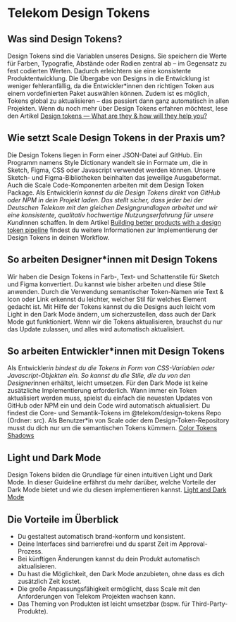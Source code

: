 # Telekom Design Tokens

## Was sind Design Tokens?

Design Tokens sind die Variablen unseres Designs. Sie speichern die Werte für Farben, Typografie, Abstände oder Radien zentral ab – im Gegensatz zu fest codierten Werten. Dadurch erleichtern sie eine konsistente Produktentwicklung. Die Übergabe von Designs in die Entwicklung ist weniger fehleranfällig, da die Entwickler\*innen den richtigen Token aus einem vordefinierten Paket auswählen können. Zudem ist es möglich, Tokens global zu aktualisieren – das passiert dann ganz automatisch in allen Projekten. Wenn du noch mehr über Design Tokens erfahren möchtest, lese den Artikel [Design tokens — What are they & how will they help you?](https://lukasoppermann.medium.com/design-tokens-what-are-they-how-will-they-help-you-b73f80f602ab)

## Wie setzt Scale Design Tokens in der Praxis um?

Die Design Tokens liegen in Form einer JSON-Datei auf GitHub. Ein Programm namens Style Dictionary wandelt sie in Formate um, die in Sketch, Figma, CSS oder Javascript verwendet werden können. Unsere Sketch- und Figma-Bibliotheken beinhalten das jeweilige Ausgabeformat. Auch die Scale Code-Komponenten arbeiten mit dem Design Token Package. Als Entwickler*in kannst du die Design Tokens direkt von GitHub oder NPM in dein Projekt laden. Das stellt sicher, dass jeder bei der Deutschen Telekom mit den gleichen Designgrundlagen arbeitet und wir eine konsistente, qualitativ hochwertige Nutzungserfahrung für unsere Kund*innen schaffen. In dem Artikel [Building better products with a design token pipeline](https://uxdesign.cc/building-better-products-with-the-design-token-pipeline-faa86aa068e8) findest du weitere Informationen zur Implementierung der Design Tokens in deinen Workflow.

## So arbeiten Designer\*innen mit Design Tokens

Wir haben die Design Tokens in Farb-, Text- und Schattenstile für Sketch und Figma konvertiert. Du kannst wie bisher arbeiten und diese Stile anwenden. Durch die Verwendung semantischer Token-Namen wie Text & Icon oder Link erkennst du leichter, welcher Stil für welches Element gedacht ist. Mit Hilfe der Tokens kannst du die Designs auch leicht vom Light in den Dark Mode ändern, um sicherzustellen, dass auch der Dark Mode gut funktioniert. Wenn wir die Tokens aktualisieren, brauchst du nur das Update zulassen, und alles wird automatisch aktualisiert.

## So arbeiten Entwickler\*innen mit Design Tokens

Als Entwickler*in bindest du die Tokens in Form von CSS-Variablen oder Javascript-Objekten ein. So kannst du die Stile, die du von den Designer*innen erhältst, leicht umsetzen. Für den Dark Mode ist keine zusätzliche Implementierung erforderlich. Wann immer ein Token aktualisiert werden muss, spielst du einfach die neuesten Updates von GitHub oder NPM ein und dein Code wird automatisch aktualisiert. Du findest die Core- und Semantik-Tokens im @telekom/design-tokens Repo (Ordner: src). Als Benutzer\*in von Scale oder dem Design-Token-Repository musst du dich nur um die semantischen Tokens kümmern.
[Color Tokens](https://github.com/telekom/design-tokens/blob/main/docs/color.md)
[Shadows](https://github.com/telekom/design-tokens/blob/main/docs/shadows.md)

## Light und Dark Mode

Design Tokens bilden die Grundlage für einen intuitiven Light und Dark Mode. In dieser Guideline erfährst du mehr darüber, welche Vorteile der Dark Mode bietet und wie du diesen implementieren kannst.
[Light and Dark Mode](https://github.com/telekom/design-tokens/blob/main/docs/light-and-dark-mode.md)

## Die Vorteile im Überblick

- Du gestaltest automatisch brand-konform und konsistent.
- Deine Interfaces sind barrierefrei und du sparst Zeit im Approval-Prozess.
- Bei künftigen Änderungen kannst du dein Produkt automatisch aktualisieren.
- Du hast die Möglichkeit, den Dark Mode anzubieten, ohne dass es dich zusätzlich Zeit kostet.
- Die große Anpassungsfähigkeit ermöglicht, dass Scale mit den Anforderungen von Telekom Projekten wachsen kann.
- Das Theming von Produkten ist leicht umsetzbar (bspw. für Third-Party-Produkte).
